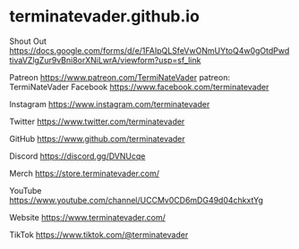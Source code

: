 # terminatevader.github.io
Shout Out
https://docs.google.com/forms/d/e/1FAIpQLSfeVwONmUYtoQ4w0gOtdPwdtivaVZlgZur9vBni8orXNiLwrA/viewform?usp=sf_link

Patreon
https://www.patreon.com/TermiNateVader 
patreon: TermiNateVader
Facebook
https://www.facebook.com/terminatevader 

Instagram 
https://www.instagram.com/terminatevader

Twitter
https://www.twitter.com/terminatevader

GitHub 
https://www.github.com/terminatevader

Discord 
https://discord.gg/DVNUcqe

Merch
https://store.terminatevader.com/

YouTube
https://www.youtube.com/channel/UCCMv0CD6mDG49d04chkxtYg

Website
https://www.terminatevader.com/

TikTok
https://www.tiktok.com/@terminatevader

